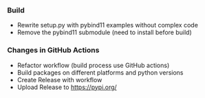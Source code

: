 ### Build
* Rewrite setup.py with pybind11 examples without complex code
* Remove the pybind11 submodule (need to install before build)

### Changes in GitHub Actions
* Refactor workflow (build process use GitHub actions)
* Build packages on different platforms and python versions
* Create Release with workflow
* Upload Release to https://pypi.org/

